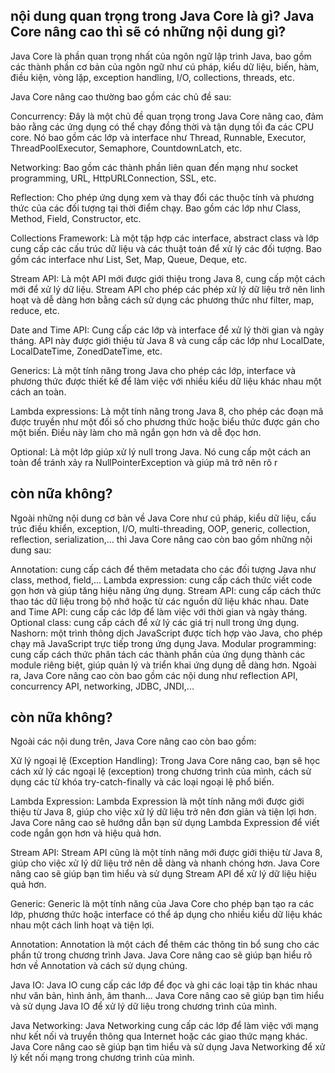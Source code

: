 ## nội dung quan trọng trong Java Core là gì? Java Core nâng cao thì sẽ có những nội dung gì?

Java Core là phần quan trọng nhất của ngôn ngữ lập trình Java, bao gồm các thành phần cơ bản của ngôn ngữ như cú pháp, kiểu dữ liệu, biến, hàm, điều kiện, vòng lặp, exception handling, I/O, collections, threads, etc.

Java Core nâng cao thường bao gồm các chủ đề sau:

Concurrency: Đây là một chủ đề quan trọng trong Java Core nâng cao, đảm bảo rằng các ứng dụng có thể chạy đồng thời và tận dụng tối đa các CPU core. Nó bao gồm các lớp và interface như Thread, Runnable, Executor, ThreadPoolExecutor, Semaphore, CountdownLatch, etc.

Networking: Bao gồm các thành phần liên quan đến mạng như socket programming, URL, HttpURLConnection, SSL, etc.

Reflection: Cho phép ứng dụng xem và thay đổi các thuộc tính và phương thức của các đối tượng tại thời điểm chạy. Bao gồm các lớp như Class, Method, Field, Constructor, etc.

Collections Framework: Là một tập hợp các interface, abstract class và lớp cung cấp các cấu trúc dữ liệu và các thuật toán để xử lý các đối tượng. Bao gồm các interface như List, Set, Map, Queue, Deque, etc.

Stream API: Là một API mới được giới thiệu trong Java 8, cung cấp một cách mới để xử lý dữ liệu. Stream API cho phép các phép xử lý dữ liệu trở nên linh hoạt và dễ dàng hơn bằng cách sử dụng các phương thức như filter, map, reduce, etc.

Date and Time API: Cung cấp các lớp và interface để xử lý thời gian và ngày tháng. API này được giới thiệu từ Java 8 và cung cấp các lớp như LocalDate, LocalDateTime, ZonedDateTime, etc.

Generics: Là một tính năng trong Java cho phép các lớp, interface và phương thức được thiết kế để làm việc với nhiều kiểu dữ liệu khác nhau một cách an toàn.

Lambda expressions: Là một tính năng trong Java 8, cho phép các đoạn mã được truyền như một đối số cho phương thức hoặc biểu thức được gán cho một biến. Điều này làm cho mã ngắn gọn hơn và dễ đọc hơn.

Optional: Là một lớp giúp xử lý null trong Java. Nó cung cấp một cách an toàn để tránh xảy ra NullPointerException và giúp mã trở nên rõ r


## còn nữa không?

Ngoài những nội dung cơ bản về Java Core như cú pháp, kiểu dữ liệu, cấu trúc điều khiển, exception, I/O, multi-threading, OOP, generic, collection, reflection, serialization,... thì Java Core nâng cao còn bao gồm những nội dung sau:

Annotation: cung cấp cách để thêm metadata cho các đối tượng Java như class, method, field,...
Lambda expression: cung cấp cách thức viết code gọn hơn và giúp tăng hiệu năng ứng dụng.
Stream API: cung cấp cách thức thao tác dữ liệu trong bộ nhớ hoặc từ các nguồn dữ liệu khác nhau.
Date and Time API: cung cấp các lớp để làm việc với thời gian và ngày tháng.
Optional class: cung cấp cách để xử lý các giá trị null trong ứng dụng.
Nashorn: một trình thông dịch JavaScript được tích hợp vào Java, cho phép chạy mã JavaScript trực tiếp trong ứng dụng Java.
Modular programming: cung cấp cách thức phân tách các thành phần của ứng dụng thành các module riêng biệt, giúp quản lý và triển khai ứng dụng dễ dàng hơn.
Ngoài ra, Java Core nâng cao còn bao gồm các nội dung như reflection API, concurrency API, networking, JDBC, JNDI,...


## còn nữa không?

Ngoài các nội dung trên, Java Core nâng cao còn bao gồm:

Xử lý ngoại lệ (Exception Handling): Trong Java Core nâng cao, bạn sẽ học cách xử lý các ngoại lệ (exception) trong chương trình của mình, cách sử dụng các từ khóa try-catch-finally và các loại ngoại lệ phổ biến.

Lambda Expression: Lambda Expression là một tính năng mới được giới thiệu từ Java 8, giúp cho việc xử lý dữ liệu trở nên đơn giản và tiện lợi hơn. Java Core nâng cao sẽ hướng dẫn bạn sử dụng Lambda Expression để viết code ngắn gọn hơn và hiệu quả hơn.

Stream API: Stream API cũng là một tính năng mới được giới thiệu từ Java 8, giúp cho việc xử lý dữ liệu trở nên dễ dàng và nhanh chóng hơn. Java Core nâng cao sẽ giúp bạn tìm hiểu và sử dụng Stream API để xử lý dữ liệu hiệu quả hơn.

Generic: Generic là một tính năng của Java Core cho phép bạn tạo ra các lớp, phương thức hoặc interface có thể áp dụng cho nhiều kiểu dữ liệu khác nhau một cách linh hoạt và tiện lợi.

Annotation: Annotation là một cách để thêm các thông tin bổ sung cho các phần tử trong chương trình Java. Java Core nâng cao sẽ giúp bạn hiểu rõ hơn về Annotation và cách sử dụng chúng.

Java IO: Java IO cung cấp các lớp để đọc và ghi các loại tập tin khác nhau như văn bản, hình ảnh, âm thanh... Java Core nâng cao sẽ giúp bạn tìm hiểu và sử dụng Java IO để xử lý dữ liệu trong chương trình của mình.

Java Networking: Java Networking cung cấp các lớp để làm việc với mạng như kết nối và truyền thông qua Internet hoặc các giao thức mạng khác. Java Core nâng cao sẽ giúp bạn tìm hiểu và sử dụng Java Networking để xử lý kết nối mạng trong chương trình của mình.